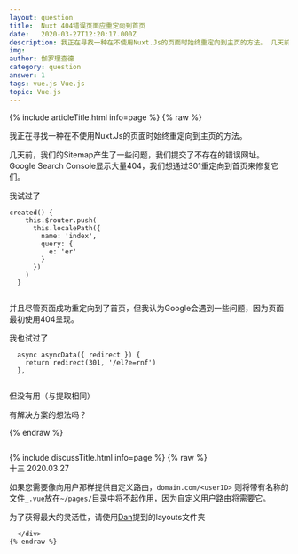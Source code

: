 ```yaml
---
layout: question
title:  Nuxt 404错误页面应重定向到首页
date:   2020-03-27T12:20:17.000Z
description: 我正在寻找一种在不使用Nuxt.Js的页面时始终重定向到主页的方法。 几天前，我们的Sitemap产生了一些问题，我们提交了不存在的错误网址。Goog...
img: 
author: 伽罗理查德
category: question
answer: 1
tags: vue.js Vue.js
topic: Vue.js
---
```

<div class="article-root">
  <div class="article">
    {% include articleTitle.html info=page %}
    {% raw %}
    <div class="article-content"><p><font style="vertical-align: inherit;"><font style="vertical-align: inherit;">我正在寻找一种在不使用Nuxt.Js的页面时始终重定向到主页的方法。 </font></font></p>

<p><font style="vertical-align: inherit;"><font style="vertical-align: inherit;">几天前，我们的Sitemap产生了一些问题，我们提交了不存在的错误网址。</font><font style="vertical-align: inherit;">Google Search Console显示大量404，我们想通过301重定向到首页来修复它们。</font></font></p>

<p><font style="vertical-align: inherit;"><font style="vertical-align: inherit;">我试过了 </font></font></p>

<pre><code>created() {<font></font>
    this.$router.push(<font></font>
      this.localePath({<font></font>
        name: 'index',<font></font>
        query: {<font></font>
          e: 'er'<font></font>
        }<font></font>
      })<font></font>
    )<font></font>
  }<font></font>
<font></font>
</code></pre>

<p><font style="vertical-align: inherit;"><font style="vertical-align: inherit;">并且尽管页面成功重定向到了首页，但我认为Google会遇到一些问题，因为页面最初使用404呈现。</font></font></p>

<p><font style="vertical-align: inherit;"><font style="vertical-align: inherit;">我也试过了 </font></font></p>

<pre><code>  async asyncData({ redirect }) {<font></font>
    return redirect(301, '/el?e=rnf')<font></font>
  },<font></font>
<font></font>
</code></pre>

<p><font style="vertical-align: inherit;"><font style="vertical-align: inherit;">但没有用（与提取相同）</font></font></p>

<p><font style="vertical-align: inherit;"><font style="vertical-align: inherit;">有解决方案的想法吗？</font></font></p></div>
    {% endraw %}
  </div>
  <p style="height: 0;width:0;overflow: hidden;"> 第3823篇《Nuxt 404错误页面应重定向到首页》来自Winter(https://github.com/aiyld/aiyld.github.io)的站点</p>
  <div class="discuss-wrapper">
    {% include discussTitle.html info=page %}
    {% raw %}
    <div class="discuss-item">
        <div class="discuss-parent">
          <div class="discuss-meta">
            <span class="discuss-user">十三</span>
            <span class="discuss-time">2020.03.27</span>
          </div>
          <div class="discuss-comment"><p><font style="vertical-align: inherit;"><font style="vertical-align: inherit;">如果您需要像向用户那样提供自定义路由，</font></font><code>domain.com/&lt;userID&gt;</code><font style="vertical-align: inherit;"><font style="vertical-align: inherit;">
则将带有名称的文件</font></font><code>_.vue</code><font style="vertical-align: inherit;"><font style="vertical-align: inherit;">放在</font></font><code>~/pages/</code><font style="vertical-align: inherit;"><font style="vertical-align: inherit;">目录中将不起作用，因为自定义用户路由将需要它。</font></font></p>

<p><font style="vertical-align: inherit;"><font style="vertical-align: inherit;">为了获得最大的灵活性，请使用</font><a href="https://stackoverflow.com/users/9149868/dan"><font style="vertical-align: inherit;">Dan</font></a><font style="vertical-align: inherit;">提到的layouts文件夹</font></font><a href="https://stackoverflow.com/users/9149868/dan"><font style="vertical-align: inherit;"></font></a></p></div>
        </div>
        
      </div>
    {% endraw %}
  </div>
<div>
